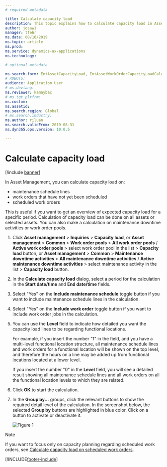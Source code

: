 ```yaml
---
# required metadata

title: Calculate capacity load
description: This topic explains how to calculate capacity load in Asset Management.
author: josaw1
manager: tfehr
ms.date: 08/16/2019
ms.topic: article
ms.prod: 
ms.service: dynamics-ax-applications
ms.technology: 

# optional metadata

ms.search.form: EntAssetCapacityLoad, EntAssetWorkOrderCapacityLoadCalculate, EntAssetWorkOrderCapacityLoad 
# ROBOTS: 
audience: Application User
# ms.devlang: 
ms.reviewer: kamaybac
# ms.tgt_pltfrm: 
ms.custom: 
ms.assetid: 
ms.search.region: Global
# ms.search.industry: 
ms.author: riluan
ms.search.validFrom: 2019-08-31
ms.dyn365.ops.version: 10.0.5

---
```


# Calculate capacity load

[!include [banner](../../includes/banner.md)]


In Asset Management, you can calculate capacity load on:

- maintenance schedule lines  
- work orders that have not yet been scheduled  
- scheduled work orders

This is useful if you want to get an overview of expected capacity load for a specific period. Calculation of capacity load can be done on all assets or selected assets. You can also make a calculation on maintenance downtime activities or work order pools.

1. Click **Asset management** > **Inquiries** > **Capacity load**, or **Asset management** > **Common** > **Work order pools** > **All work order pools** / **Active work order pools** > select work order pool in the list > **Capacity load** button, or **Asset management** > **Common** > **Maintenance downtime activities** > **All maintenance downtime activities** / **Active maintenance downtime activities** > select maintenance activity in the list > **Capacity load** button.

2. In the **Calculate capacity load** dialog, select a period for the calculation in the **Start date/time** and **End date/time** fields.

3. Select "Yes" on the **Include maintenance schedule** toggle button if you want to include maintenance schedule lines in the calculation.

4. Select "Yes" on the **Include work order** toggle button if you want to include work order jobs in the calculation.

5. You can use the **Level** field to indicate how detailed you want the capacity load lines to be regarding functional locations. 

    For example, if you insert the number "1" in the field, and you have a multi-level functional location structure, all maintenance schedule lines and work orders for a functional location will be shown on the top level, and therefore the hours on a line may be added up from functional locations located at a lower level. 
    
    If you insert the number "0" in the **Level** field, you will see a detailed result showing all maintenance schedule lines and all work orders on all the functional location levels to which they are related.

6. Click **OK** to start the calculation.

7. In the **Group by...** groups, click the relevant buttons to show the required detail level of the calculation. In the screenshot below, the selected **Group by** buttons are highlighted in blue color. Click on a button to activate or deactivate it.

    ![Figure 1](media/01-capacity-planning.png)

>[!NOTE]
>If you want to focus only on capacity planning regarding scheduled work orders, see [Calculate capacity load on scheduled work orders](../work-order-scheduling/calculate-capacity-load-on-scheduled-work-orders.md).



[!INCLUDE[footer-include](../../../includes/footer-banner.md)]